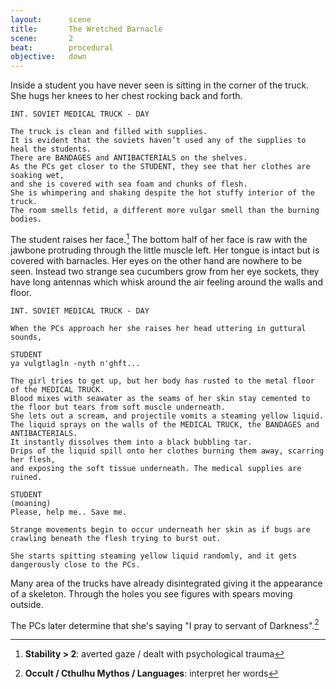 ```yaml
---
layout:      scene
title:       The Wretched Barnacle
scene:       2
beat:        procedural
objective:   down
---
```



Inside a student you have never seen is sitting in the corner of the truck.
She hugs her knees to her chest rocking back and forth.

~~~
INT. SOVIET MEDICAL TRUCK - DAY

The truck is clean and filled with supplies.
It is evident that the soviets haven’t used any of the supplies to heal the students.
There are BANDAGES and ANTIBACTERIALS on the shelves.
As the PCs get closer to the STUDENT, they see that her clothes are soaking wet,
and she is covered with sea foam and chunks of flesh.
She is whimpering and shaking despite the hot stuffy interior of the truck.
The room smells fetid, a different more vulgar smell than the burning bodies.
~~~

The student raises her face.[^face]
The bottom half of her face is raw with the jawbone protruding through the little muscle left.
Her tongue is intact but is covered with barnacles.
Her eyes on the other hand are nowhere to be seen.
Instead two strange sea cucumbers grow from her eye sockets,
they have long antennas which whisk around the air feeling around the walls and floor.


~~~
INT. SOVIET MEDICAL TRUCK - DAY

When the PCs approach her she raises her head uttering in guttural sounds,

STUDENT
ya vulgtlagln -nyth n'ghft...

The girl tries to get up, but her body has rusted to the metal floor of the MEDICAL TRUCK.
Blood mixes with seawater as the seams of her skin stay cemented to the floor but tears from soft muscle underneath.
She lets out a scream, and projectile vomits a steaming yellow liquid.
The liquid sprays on the walls of the MEDICAL TRUCK, the BANDAGES and ANTIBACTERIALS.
It instantly dissolves them into a black bubbling tar.
Drips of the liquid spill onto her clothes burning them away, scarring her flesh,
and exposing the soft tissue underneath. The medical supplies are ruined.

STUDENT
(moaning)
Please, help me.. Save me.

Strange movements begin to occur underneath her skin as if bugs are crawling beneath the flesh trying to burst out.

She starts spitting steaming yellow liquid randomly, and it gets dangerously close to the PCs.
~~~


Many area of the trucks have already disintegrated giving it the appearance of a skeleton.
Through the holes you see figures with spears moving outside.

The PCs later determine that she's saying "I pray to servant of Darkness".[^words]


[^face]: **Stability > 2**: averted gaze / dealt with psychological trauma
[^words]: **Occult / Cthulhu Mythos / Languages**: interpret her words





